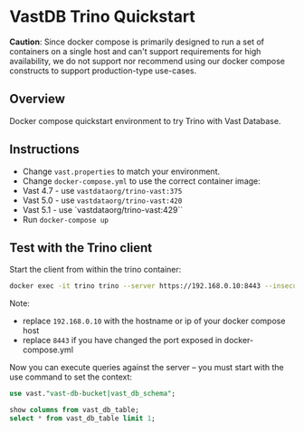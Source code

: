 # VastDB Trino Quickstart

**Caution**: Since docker compose is primarily designed to run a set of containers on a single host and can't support requirements for high availability, we do not support nor recommend using our docker compose constructs to support production-type use-cases. 

## Overview

Docker compose quickstart environment to try Trino with Vast Database.

## Instructions

- Change `vast.properties` to match your environment.
- Change `docker-compose.yml` to use the correct container image:
 - Vast 4.7 - use `vastdataorg/trino-vast:375`
 - Vast 5.0 - use `vastdataorg/trino-vast:420`
 - Vast 5.1 - use `vastdataorg/trino-vast:429``
- Run `docker-compose up`

## Test with the Trino client

Start the client from within the trino container:

```bash
docker exec -it trino trino --server https://192.168.0.10:8443 --insecure
```

Note:
- replace `192.168.0.10` with the hostname or ip of your docker compose host
- replace `8443` if you have changed the port exposed in docker-compose.yml

Now you can execute queries against the server – you must start with the use command to set the context:

```sql
use vast."vast-db-bucket|vast_db_schema";

show columns from vast_db_table;
select * from vast_db_table limit 1;
```




